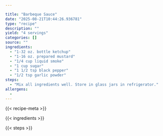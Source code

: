 ```yaml
---

title: "Barbeque Sauce"
date: "2025-08-21T10:44:26.936781"
type: "recipe"
description: ""
yield: "4 servings"
categories: []
source: ""
ingredients:
  - "1-32 oz. bottle ketchup"
  - "1-16 oz. prepared mustard"
  - "1/4 cup liquid smoke"
  - "1 cup sugar"
  - "1 1/2 tsp black pepper"
  - "1/2 tsp garlic powder"
steps:
  - "Mix all ingredients well. Store in glass jars in refrigerator."
allergens:
  - 
---
```


{{< recipe-meta >}}

{{< ingredients >}}

{{< steps >}}
